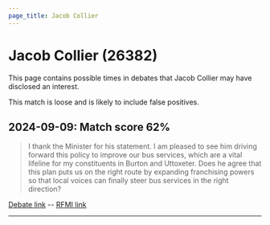 ```yaml
---
page_title: Jacob Collier
---
```


# Jacob Collier  (26382)

This page contains possible times in debates that Jacob Collier may have disclosed an interest.

This match is loose and is likely to include false positives. 



## 2024-09-09: Match score 62%

>I thank the Minister for his statement. I am pleased to see him driving forward this policy to improve our bus services, which are a vital lifeline for my constituents in Burton and Uttoxeter. Does he agree that this plan puts us on the right route by expanding franchising powers so that local voices can finally steer bus services in the right direction?

[Debate link](https://www.theyworkforyou.com/debates/?id=2024-09-09b.606.0)  --  [RFMI link](https://www.theyworkforyou.com/mp/26382/register)


---

